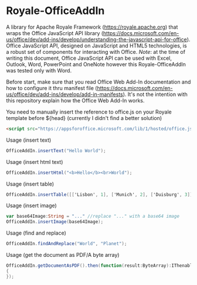 # Royale-OfficeAddIn

A library for Apache Royale Framework (https://royale.apache.org) that wraps the Office JavaScript API library (https://docs.microsoft.com/en-us/office/dev/add-ins/develop/understanding-the-javascript-api-for-office). Office JavaScript API, designed on JavaScript and HTML5 technologies, is a robust set of components for interacting with Office. *Note*: at the time of writing this document, Office JavaScript API can be used with Excel, Outlook, Word, PowerPoint and OneNote however this Royale-OfficeAddIn was tested only with Word.

Before start, make sure that you read Office Web Add-In documentation and how to configure it thru manifest file (https://docs.microsoft.com/en-us/office/dev/add-ins/develop/add-in-manifests).
It's not the intention with this repository explain how the Office Web Add-In works.

You need to manually insert the reference to office.js on your Royale template before ${head} (currently I didn't find a better solution)
````html
<script src="https://appsforoffice.microsoft.com/lib/1/hosted/office.js"></script>
`````

Usage (insert text)
````actionscript
OfficeAddIn.insertText("Hello World");
`````

Usage (insert html text)
````actionscript
OfficeAddIn.insertHtml("<b>Hello</b><br>World");
`````

Usage (insert table)
````actionscript
OfficeAddIn.insertTable([['Lisbon', 1], ['Munich', 2], ['Duisburg', 3]]);
`````

Usage (insert image)
````actionscript
var base64Image:String = "..." //replace "..." with a base64 image
OfficeAddIn.insertImage(base64Image);
`````

Usage (find and replace)
````actionscript
OfficeAddIn.findAndReplace("World", "Planet");
`````

Usage (get the document as PDF/A byte array)
````actionscript
OfficeAddIn.getDocumentAsPDF().then(function(result:ByteArray):IThenable 
{ 
});
`````
